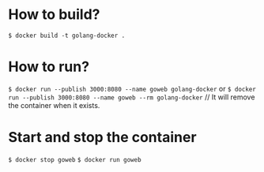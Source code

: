 # How to build?

`$ docker build -t golang-docker .`

# How to run?

`$ docker run --publish 3000:8080 --name goweb golang-docker` or
`$ docker run --publish 3000:8080 --name goweb --rm golang-docker` // It will remove the container when it exists.

# Start and stop the container
`$ docker stop goweb`
`$ docker run goweb`